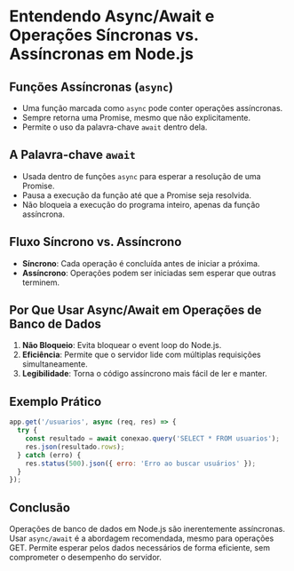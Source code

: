 # Entendendo Async/Await e Operações Síncronas vs. Assíncronas em Node.js

## Funções Assíncronas (`async`)

- Uma função marcada como `async` pode conter operações assíncronas.
- Sempre retorna uma Promise, mesmo que não explicitamente.
- Permite o uso da palavra-chave `await` dentro dela.

## A Palavra-chave `await`

- Usada dentro de funções `async` para esperar a resolução de uma Promise.
- Pausa a execução da função até que a Promise seja resolvida.
- Não bloqueia a execução do programa inteiro, apenas da função assíncrona.

## Fluxo Síncrono vs. Assíncrono

- **Síncrono**: Cada operação é concluída antes de iniciar a próxima.
- **Assíncrono**: Operações podem ser iniciadas sem esperar que outras terminem.

## Por Que Usar Async/Await em Operações de Banco de Dados

1. **Não Bloqueio**: Evita bloquear o event loop do Node.js.
2. **Eficiência**: Permite que o servidor lide com múltiplas requisições simultaneamente.
3. **Legibilidade**: Torna o código assíncrono mais fácil de ler e manter.

## Exemplo Prático

```javascript
app.get('/usuarios', async (req, res) => {
  try {
    const resultado = await conexao.query('SELECT * FROM usuarios');
    res.json(resultado.rows);
  } catch (erro) {
    res.status(500).json({ erro: 'Erro ao buscar usuários' });
  }
});
```

## Conclusão

Operações de banco de dados em Node.js são inerentemente assíncronas.
Usar `async/await` é a abordagem recomendada, mesmo para operações GET.
Permite esperar pelos dados necessários de forma eficiente, sem comprometer o desempenho do servidor.